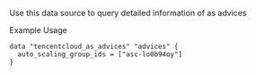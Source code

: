 Use this data source to query detailed information of as advices

Example Usage

```hcl
data "tencentcloud_as_advices" "advices" {
  auto_scaling_group_ids = ["asc-lo0b94oy"]
}
```